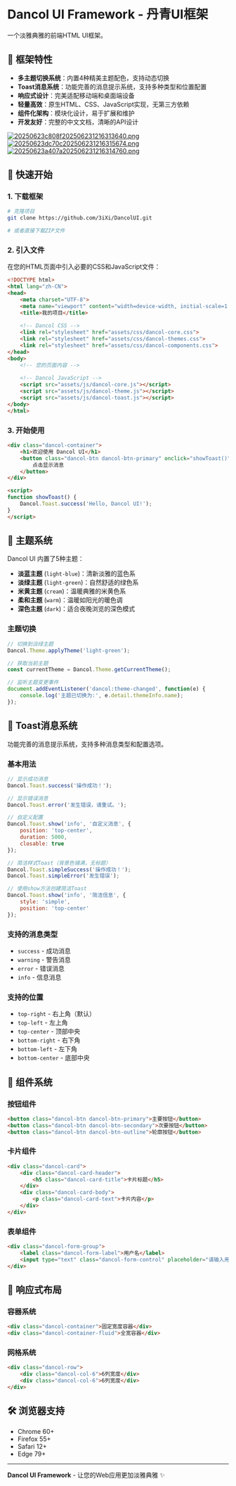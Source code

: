 # Dancol UI Framework - 丹青UI框架

一个淡雅典雅的前端HTML UI框架。

## 🎨 框架特性

- **多主题切换系统**：内置4种精美主题配色，支持动态切换
- **Toast消息系统**：功能完善的消息提示系统，支持多种类型和位置配置
- **响应式设计**：完美适配移动端和桌面端设备
- **轻量高效**：原生HTML、CSS、JavaScript实现，无第三方依赖
- **组件化架构**：模块化设计，易于扩展和维护
- **开发友好**：完整的中文文档，清晰的API设计

[![20250623c808f202506231216313640.png](https://kycloud3.koyoo.cn/20250623c808f202506231216313640.png)](https://kycloud3.koyoo.cn/20250623c808f202506231216313640.png)
[![20250623dc70c202506231216315674.png](https://kycloud3.koyoo.cn/20250623dc70c202506231216315674.png)](https://kycloud3.koyoo.cn/20250623dc70c202506231216315674.png)
[![20250623a407a202506231216314760.png](https://kycloud3.koyoo.cn/20250623a407a202506231216314760.png)](https://kycloud3.koyoo.cn/20250623a407a202506231216314760.png)

## 🚀 快速开始

### 1. 下载框架

```bash
# 克隆项目
git clone https://github.com/3iXi/DancolUI.git

# 或者直接下载ZIP文件
```

### 2. 引入文件

在您的HTML页面中引入必要的CSS和JavaScript文件：

```html
<!DOCTYPE html>
<html lang="zh-CN">
<head>
    <meta charset="UTF-8">
    <meta name="viewport" content="width=device-width, initial-scale=1.0">
    <title>我的项目</title>
    
    <!-- Dancol CSS -->
    <link rel="stylesheet" href="assets/css/dancol-core.css">
    <link rel="stylesheet" href="assets/css/dancol-themes.css">
    <link rel="stylesheet" href="assets/css/dancol-components.css">
</head>
<body>
    <!-- 您的页面内容 -->
    
    <!-- Dancol JavaScript -->
    <script src="assets/js/dancol-core.js"></script>
    <script src="assets/js/dancol-theme.js"></script>
    <script src="assets/js/dancol-toast.js"></script>
</body>
</html>
```

### 3. 开始使用

```html
<div class="dancol-container">
    <h1>欢迎使用 Dancol UI</h1>
    <button class="dancol-btn dancol-btn-primary" onclick="showToast()">
        点击显示消息
    </button>
</div>

<script>
function showToast() {
    Dancol.Toast.success('Hello, Dancol UI!');
}
</script>
```


## 🎨 主题系统

Dancol UI 内置了5种主题：

- **淡蓝主题** (`light-blue`)：清新淡雅的蓝色系
- **淡绿主题** (`light-green`)：自然舒适的绿色系
- **米黄主题** (`cream`)：温暖典雅的米黄色系
- **柔和主题** (`warm`)：温暖如阳光的暖色调
- **深色主题** (`dark`)：适合夜晚浏览的深色模式

### 主题切换

```javascript
// 切换到淡绿主题
Dancol.Theme.applyTheme('light-green');

// 获取当前主题
const currentTheme = Dancol.Theme.getCurrentTheme();

// 监听主题变更事件
document.addEventListener('dancol:theme-changed', function(e) {
    console.log('主题已切换为:', e.detail.themeInfo.name);
});
```

## 💬 Toast消息系统

功能完善的消息提示系统，支持多种消息类型和配置选项。

### 基本用法

```javascript
// 显示成功消息
Dancol.Toast.success('操作成功！');

// 显示错误消息
Dancol.Toast.error('发生错误，请重试。');

// 自定义配置
Dancol.Toast.show('info', '自定义消息', {
    position: 'top-center',
    duration: 5000,
    closable: true
});

// 简洁样式Toast（背景色铺满，无标题）
Dancol.Toast.simpleSuccess('操作成功！');
Dancol.Toast.simpleError('发生错误');

// 使用show方法创建简洁Toast
Dancol.Toast.show('info', '简洁信息', {
    style: 'simple',
    position: 'top-center'
});
```

### 支持的消息类型

- `success` - 成功消息
- `warning` - 警告消息
- `error` - 错误消息
- `info` - 信息消息

### 支持的位置

- `top-right` - 右上角（默认）
- `top-left` - 左上角
- `top-center` - 顶部中央
- `bottom-right` - 右下角
- `bottom-left` - 左下角
- `bottom-center` - 底部中央

## 🧩 组件系统

### 按钮组件

```html
<button class="dancol-btn dancol-btn-primary">主要按钮</button>
<button class="dancol-btn dancol-btn-secondary">次要按钮</button>
<button class="dancol-btn dancol-btn-outline">轮廓按钮</button>
```

### 卡片组件

```html
<div class="dancol-card">
    <div class="dancol-card-header">
        <h5 class="dancol-card-title">卡片标题</h5>
    </div>
    <div class="dancol-card-body">
        <p class="dancol-card-text">卡片内容</p>
    </div>
</div>
```

### 表单组件

```html
<div class="dancol-form-group">
    <label class="dancol-form-label">用户名</label>
    <input type="text" class="dancol-form-control" placeholder="请输入用户名">
</div>
```

## 📱 响应式布局

### 容器系统

```html
<div class="dancol-container">固定宽度容器</div>
<div class="dancol-container-fluid">全宽容器</div>
```

### 网格系统

```html
<div class="dancol-row">
    <div class="dancol-col-6">6列宽度</div>
    <div class="dancol-col-6">6列宽度</div>
</div>
```

## 🛠️ 浏览器支持

- Chrome 60+
- Firefox 55+
- Safari 12+
- Edge 79+

---

**Dancol UI Framework** - 让您的Web应用更加淡雅典雅 ✨
